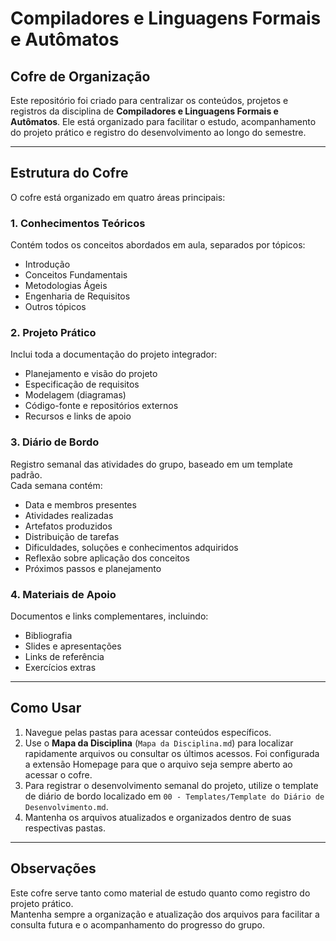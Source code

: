 # Compiladores e Linguagens Formais e Autômatos
## Cofre de Organização

Este repositório foi criado para centralizar os conteúdos, projetos e registros da disciplina de **Compiladores e Linguagens Formais e Autômatos**. Ele está organizado para facilitar o estudo, acompanhamento do projeto prático e registro do desenvolvimento ao longo do semestre.

---
## Estrutura do Cofre

O cofre está organizado em quatro áreas principais:

### 1. Conhecimentos Teóricos

Contém todos os conceitos abordados em aula, separados por tópicos:
- Introdução
- Conceitos Fundamentais
- Metodologias Ágeis
- Engenharia de Requisitos
- Outros tópicos

### 2. Projeto Prático

Inclui toda a documentação do projeto integrador:
- Planejamento e visão do projeto
- Especificação de requisitos
- Modelagem (diagramas)
- Código-fonte e repositórios externos
- Recursos e links de apoio

### 3. Diário de Bordo

Registro semanal das atividades do grupo, baseado em um template padrão.  
Cada semana contém:
- Data e membros presentes
- Atividades realizadas
- Artefatos produzidos
- Distribuição de tarefas
- Dificuldades, soluções e conhecimentos adquiridos
- Reflexão sobre aplicação dos conceitos
- Próximos passos e planejamento

### 4. Materiais de Apoio

Documentos e links complementares, incluindo:
- Bibliografia
- Slides e apresentações
- Links de referência
- Exercícios extras

---

## Como Usar

1. Navegue pelas pastas para acessar conteúdos específicos.
2. Use o **Mapa da Disciplina** (`Mapa da Disciplina.md`) para localizar rapidamente arquivos ou consultar os últimos acessos.
	 Foi configurada a extensão Homepage para que o arquivo seja sempre aberto ao acessar o cofre.
3. Para registrar o desenvolvimento semanal do projeto, utilize o template de diário de bordo localizado em `00 - Templates/Template do Diário de Desenvolvimento.md`.
4. Mantenha os arquivos atualizados e organizados dentro de suas respectivas pastas.

---

## Observações

Este cofre serve tanto como material de estudo quanto como registro do projeto prático.  
Mantenha sempre a organização e atualização dos arquivos para facilitar a consulta futura e o acompanhamento do progresso do grupo.
